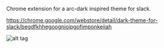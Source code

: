 Chrome extension for a arc-dark inspired theme for slack.

https://chrome.google.com/webstore/detail/dark-theme-for-slack/begdfkhhegoognioipgofimponkeiiah

![alt tag](https://cloud.githubusercontent.com/assets/354898/9326628/07f19d54-4593-11e5-87ce-1f9a6037d305.png)
